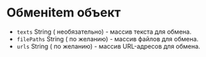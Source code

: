 # Обменitem объект

* `texts` String ( необязательно) - массив текста для обмена.
* `filePaths` String ( по желанию) - массив файлов для обмена.
* `urls` String ( по желанию) - массив URL-адресов для обмена.
